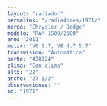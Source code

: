 ```yaml
---
layout: "radiador"
permalink: "/radiadores/1971/"
marca: "Chrysler / Dodge"
modelo: "RAM 1500/2500"
ano: "2011"
motor: "V6 3.7, V8 4.7 5.7"
transmision: "Automática"
parte: "438324"
clima: "Con clima"
alto: "22"
ancho: "27 1/2"
observaciones: ""
id: "1971"
---
```


